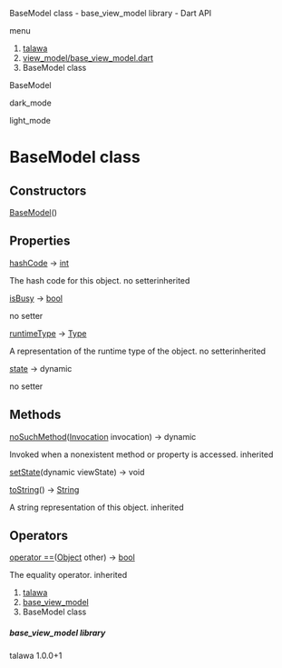 




BaseModel class - base\_view\_model library - Dart API







menu

1. [talawa](../index.html)
2. [view\_model/base\_view\_model.dart](../file-___home_harshil_Desktop_open-source_palisadoes_talawa_lib_view_model_base_view_model/)
3. BaseModel class

BaseModel


dark\_mode

light\_mode




# BaseModel class


## Constructors

[BaseModel](../file-___home_harshil_Desktop_open-source_palisadoes_talawa_lib_view_model_base_view_model/BaseModel/BaseModel.html)()




## Properties

[hashCode](https://api.flutter.dev/flutter/dart-core/Object/hashCode.html)
→ [int](https://api.flutter.dev/flutter/dart-core/int-class.html)

The hash code for this object.
no setterinherited

[isBusy](../file-___home_harshil_Desktop_open-source_palisadoes_talawa_lib_view_model_base_view_model/BaseModel/isBusy.html)
→ [bool](https://api.flutter.dev/flutter/dart-core/bool-class.html)

no setter

[runtimeType](https://api.flutter.dev/flutter/dart-core/Object/runtimeType.html)
→ [Type](https://api.flutter.dev/flutter/dart-core/Type-class.html)

A representation of the runtime type of the object.
no setterinherited

[state](../file-___home_harshil_Desktop_open-source_palisadoes_talawa_lib_view_model_base_view_model/BaseModel/state.html)
→ dynamic

no setter



## Methods

[noSuchMethod](https://api.flutter.dev/flutter/dart-core/Object/noSuchMethod.html)([Invocation](https://api.flutter.dev/flutter/dart-core/Invocation-class.html) invocation)
→ dynamic


Invoked when a nonexistent method or property is accessed.
inherited

[setState](../file-___home_harshil_Desktop_open-source_palisadoes_talawa_lib_view_model_base_view_model/BaseModel/setState.html)(dynamic viewState)
→ void



[toString](https://api.flutter.dev/flutter/dart-core/Object/toString.html)()
→ [String](https://api.flutter.dev/flutter/dart-core/String-class.html)


A string representation of this object.
inherited



## Operators

[operator ==](https://api.flutter.dev/flutter/dart-core/Object/operator_equals.html)([Object](https://api.flutter.dev/flutter/dart-core/Object-class.html) other)
→ [bool](https://api.flutter.dev/flutter/dart-core/bool-class.html)


The equality operator.
inherited



 


1. [talawa](../index.html)
2. [base\_view\_model](../file-___home_harshil_Desktop_open-source_palisadoes_talawa_lib_view_model_base_view_model/)
3. BaseModel class

##### base\_view\_model library





talawa
1.0.0+1






